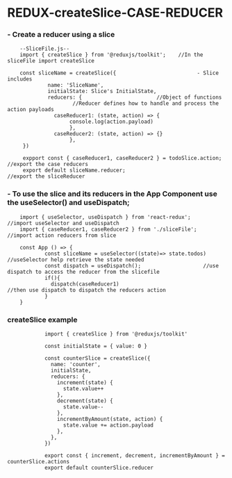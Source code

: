 # REDUX-createSlice-CASE-REDUCER

### - Create a reducer using a slice

        --SliceFile.js--
        import { createSlice } from '@reduxjs/toolkit';    //In the sliceFile import createSlice

        const sliceName = createSlice({                          - Slice includes
                 name: 'SliceName', 
                 initialState: Slice's InitialState,
                 reducers: {                        //Object of functions
                         //Reducer defines how to handle and process the action payloads
                   caseReducer1: (state, action) => {
                        console.log(action.payload)
                        },
                   caseReducer2: (state, action) => {}
                        },
         })

         expport const { caseReducer1, caseReducer2 } = todoSlice.action;  //export the case reducers
         export default sliceName.reducer;                                 //export the sliceReducer


### - To use the slice and its reducers in the App Component use the useSelector() and useDispatch;

        import { useSelector, useDispatch } from 'react-redux';           //import useSelector and useDispatch
        import { caseReducer1, caseReducer2 } from './sliceFile';         //import action reducers from slice
     
        const App () => {
                const sliceName = useSelector((state)=> state.todos)     //useSelector help retrieve the state needed
                const dispatch = useDispatch();                    //use dispatch to access the reducer from the slicefile
                if(){
                  dispatch(caseReducer1)                                 //then use dispatch to dispatch the reducers action
                }
        }

### createSlice example

                import { createSlice } from '@reduxjs/toolkit'
                
                const initialState = { value: 0 }
                
                const counterSlice = createSlice({
                  name: 'counter',
                  initialState,
                  reducers: {
                    increment(state) {
                      state.value++
                    },
                    decrement(state) {
                      state.value--
                    },
                    incrementByAmount(state, action) {
                      state.value += action.payload
                    },
                  },
                })
                
                export const { increment, decrement, incrementByAmount } = counterSlice.actions
                export default counterSlice.reducer

